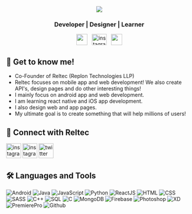
<div align="center">
  
  # <img src="https://i.imgur.com/WzXa8Pv.png"/>
  ###  Developer | Designer | Learner
</div>


<p align='center'>
<a href="https://twitter.com/khushboo1028"><img height="30" src="https://github.com/WaylonWalker/WaylonWalker/blob/main/icon/twitter.png?raw=true"></a>&nbsp;&nbsp;
<a href="https://instagram.com/ink_on_paper__"><img height="30" src="https://www.vectorlogo.zone/logos/instagram/instagram-icon.svg"  alt="instagram" width="40" height="40"></a>&nbsp;&nbsp;
<a href="https://in.linkedin.com/in/khushboo-gandhi-9aa57474"><img height="30" src="https://github.com/WaylonWalker/WaylonWalker/blob/main/icon/linkedin.png?raw=true"></a>
</p>

## 🧑‍ Get to know me!

- Co-Founder of Reltec (Replon Technologies LLP)
- Reltec focuses on mobile app and web development! We also create API's, design pages and do other interesting things!
- I mainly focus on android app and web development.
- I am learning react native and iOS app development.
- I also design web and app pages.
- My ultimate goal is to create something that will help millions of users!

## 🔗 Connect with Reltec

<div
<a href="https://reltec.co.in"><img src="https://pbs.twimg.com/profile_images/1263503695146299393/zWrNfqNV_400x400.jpg" alt="instagram" width="40" height="40"/></a>
<a href="https://instagram.com/reltec.co.in"><img src="https://www.vectorlogo.zone/logos/instagram/instagram-icon.svg" alt="instagram" width="40" height="40"/></a>
<a href="https://twitter.com/reltecin"><img src="https://www.vectorlogo.zone/logos/twitter/twitter-official.svg" alt="twitter" width="40" height="40"/></a>
</div>

## 🛠 Languages and Tools

![Android](https://img.shields.io/badge/-Android-000?logo=android)
![Java](https://img.shields.io/badge/-Java-000?&logo=Java)
![JavaScript](https://img.shields.io/badge/-JavaScript-000?&logo=JavaScript&logoColor=ddc508)
![Python](https://img.shields.io/badge/-Python-000?&logo=python)
![ReactJS](https://img.shields.io/badge/-ReactJs-000?logo=react)
![HTML](https://img.shields.io/badge/-HTML-000?logo=html5)
![CSS](https://img.shields.io/badge/-CSS-000?logo=css3)
![SASS](https://img.shields.io/badge/-SASS-000?logo=sass)
![C++](https://img.shields.io/badge/-C++-000?&logo=c%2b%2b&logoColor=00599C)
![SQL](https://img.shields.io/badge/-SQL-000?&logo=MySQL&logoColor=4479A1)
![C](https://img.shields.io/badge/-C-000?&logo=C)
![MongoDB](https://img.shields.io/badge/-MongoDB-000?logo=mongodb)
![Firebase](https://img.shields.io/badge/-Firebase-000?logo=firebase)
![Photoshop](https://img.shields.io/badge/-Photoshop-000?logo=adobe-photoshop)
![XD](https://img.shields.io/badge/-XD-000?logo=adobe-xd)
![PremierePro](https://img.shields.io/badge/-Premiere%20Pro-000?logo=adobe-premiere-pro)
![Github](https://img.shields.io/badge/-GitHub-000?logo=github)







